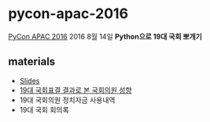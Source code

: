 # pycon-apac-2016
[PyCon APAC 2016](https://www.pycon.kr/2016apac/) 2016 8월 14일 **Python으로 19대 국회 뽀개기**
## materials
* [Slides](http://www.slideshare.net/hongjoo/python-19-pycon-apac-2016)
* [19대 국회표결 결과로 본 국회의원 성향](https://github.com/midnightradio/pycon-apac-2016/blob/master/19%EB%8C%80%20%EA%B5%AD%ED%9A%8C%ED%91%9C%EA%B2%B0%20%EA%B2%B0%EA%B3%BC%EB%A1%9C%20%EB%B3%B8%20%EA%B5%AD%ED%9A%8C%EC%9D%98%EC%9B%90%20%EC%84%B1%ED%96%A5.ipynb)
* 19대 국회의원 정치자금 사용내역
* 19대 국회 회의록
